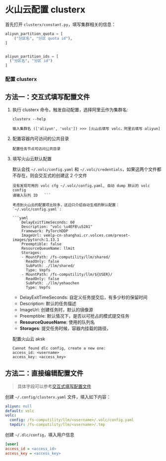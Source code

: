 # 火山云配置 clusterx

首先打开 `clusterx/constant.py`，填写集群相关的信息：

```python
aliyun_partition_quota = [
    ("分区名", "分区 quota id"),
]


aliyun_partition_ids = [
  ("分区名", "分区 id")
]
```

### 配置 clusterx

## 方法一：交互式填写配置文件

1. 执行 clusterx 命令，触发自动配置，选择阿里云作为集群名:

   ```console
   clusterx --help

   输入集群名 (['aliyun', 'volc']) >>> [火山云填写 volc，阿里云填写 aliyun]
   ```

2. 配置容器内可访问的公共目录

   ```console
   配置任务节点可访问公共目录
   ```


3. 填写火山云默认配置

   默认会找 `~/.volc/config.yaml` 和 `~/.volc/credentials`，如果这两个文件都不存在，则会交互式的创建这 2 个文件

   ```console
   没有发现可用的 volc cfg ~/.volc/config.yaml, 自动 dump 默认的 volc config
   请输入队列 ID   ```

   考虑到火山云的配置项比较多，这边只介绍自动生成的默认配置：`~/.volc/config.yaml`:

   ```yaml
       DelayExitTimeSeconds: 60
       Description: "volc \u4EFB\u52A1"
       Framework: PyTorchDDP
       ImageUrl: vemlp-cn-shanghai.cr.volces.com/preset-images/pytorch:1.13.1
       Preemptible: false
       ResourceQueueName: llmit
       Storages:
       - MountPath: /fs-computility/llm/shared/
         ReadOnly: false
         SubPath: ./llm/shared/
         Type: Vepfs
       - MountPath: /fs-computility/llm/${USER}/
         ReadOnly: false
         SubPath: ./llm/yehaochen
         Type: Vepfs
   ```

   - DelayExitTimeSeconds: 自定义任务提交后，有多少秒的保留时间
   - Description: 默认的任务描述
   - ImageUrl: 创建任务时，默认的镜像源
   - Preemptible: 默认情况下，是否以可抢占的模式提交任务
   - **ResourceQueueName**: 使用的队列名
   - **Storages**: 提交任务时候，容器内挂载的路径，

   配置火山云 aksk

   ```console
   Cannot found dlc config, create a new one:
   access_id: <username>
   access_key: <access_key>
   ```

## 方法二：直接编辑配置文件

> 具体字段可以参考[交互式填写配置文件](#方法一：交互式填写配置文件)

创建 `~/.config/clusterx.yaml` 文件，填入如下内容：

```yaml
aliyun: null
default: volc
volc:
  config: /fs-computility/llm/<username>/.volc/config.yaml
  tmpdir: /fs-computility/llm/<username>/.tmp
```

创建 `~/.dlc/config`，填入用户信息

```ini
[user]
access_id = <access_id>
access_key = <access_key>
```
